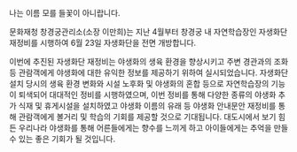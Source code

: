 나는 이름 모를 들꽃이 아니랍니다.

문화재청 창경궁관리소(소장 이만희)는 지난 4월부터 창경궁 내 자연학습장인 자생화단 재정비를 시행하여 6월 23일 자생화단을 전면 개방합니다.

이번에 추진된 자생화단 재정비는 야생화의 생육 환경을 향상시키고 주변 경관과의 조화 등 관람객에게 야생화에 대한 유익한 정보를 제공하기 위하여 실시되었습니다. 자생화단 설치 당시의 생육 환경 변화와 시설 노후화 및 야생화의 혼합 등으로 자연학습장의 기능이 퇴색되어 대대적인 정비를 시행하였으며, 이번 정비를 통해 다양한 종류의 야생화 추가 식재 및 휴게시설을 설치하였고 야생화 이름의 유래 등 야생화 안내문안 재정비를 통해 관람객에게 볼거리 및 학습의 기회를 제공할 것으로 기대됩니다. 대도시에서 보기 힘든 우리나라 야생화를 통해 어른들에게는 향수를 느끼게 하고 아이들에게는 추억을 만들 수 있는 좋은 기회가 될 것입니다.
